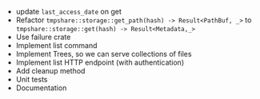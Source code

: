 - update `last_access_date` on get
- Refactor `tmpshare::storage::get_path(hash) -> Result<PathBuf, _>` to
  `tmpshare::storage::get(hash) -> Result<Metadata,_>`
- Use failure crate
- Implement list command
- Implement Trees, so we can serve collections of files
- Implement list HTTP endpoint (with authentication)
- Add cleanup method
- Unit tests
- Documentation